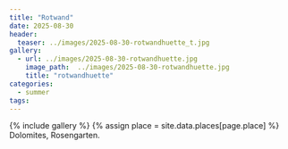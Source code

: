 ```yaml
---
title: "Rotwand"
date: 2025-08-30
header:
  teaser: ../images/2025-08-30-rotwandhuette_t.jpg
gallery:
  - url: ../images/2025-08-30-rotwandhuette.jpg
    image_path:  ../images/2025-08-30-rotwandhuette.jpg
    title: "rotwandhuette"
categories:
  - summer
tags:
---
```


{% include gallery %}
{% assign place = site.data.places[page.place] %}
Dolomites, Rosengarten.
